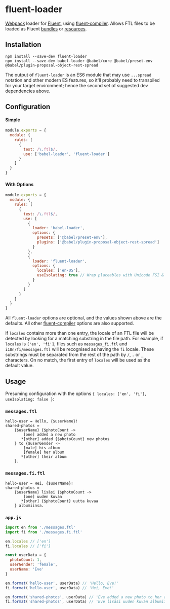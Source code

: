 # fluent-loader

[Webpack] loader for [Fluent], using [fluent-compiler]. Allows FTL files to be loaded as Fluent [bundles] or [resources].

[webpack]: https://webpack.js.org/
[fluent]: https://projectfluent.org/
[fluent-compiler]: https://www.npmjs.com/package/fluent-compiler
[bundles]: http://projectfluent.org/fluent.js/fluent/class/src/bundle.js~FluentBundle.html
[resources]: http://projectfluent.org/fluent.js/fluent/class/src/resource.js~FluentResource.html

## Installation

```
npm install --save-dev fluent-loader
npm install --save-dev babel-loader @babel/core @babel/preset-env @babel/plugin-proposal-object-rest-spread
```

The output of `fluent-loader` is an ES6 module that may use `...spread` notation and other modern ES features, so it'll probably need to transpiled for your target environment; hence the second set of suggested dev dependencies above.

## Configuration

#### Simple

```js
module.exports = {
  module: {
    rules: [
      {
        test: /\.ftl$/,
        use: ['babel-loader', 'fluent-loader']
      }
    ]
  }
}
```

#### With Options

```js
module.exports = {
  module: {
    rules: [
      {
        test: /\.ftl$/,
        use: [
          {
            loader: 'babel-loader',
            options: {
              presets: ['@babel/preset-env'],
              plugins: ['@babel/plugin-proposal-object-rest-spread']
            }
          },
          {
            loader: 'fluent-loader',
            options: {
              locales: ['en-US'],
              useIsolating: true // Wrap placeables with Unicode FSI & PDI isolation marks
            }
          }
        ]
      }
    ]
  }
}
```

All `fluent-loader` options are optional, and the values shown above are the defaults. All other [fluent-compiler] options are also supported.

If `locales` contains more than one entry, the locale of an FTL file will be detected by looking for a matching substring in the file path. For example, if `locales` is `['en', 'fi']`, files such as `messages_fi.ftl` and `i18n/fi/messages.ftl` will be recognised as having the `fi` locale. These substrings must be separated from the rest of the path by `/`, `.` or `_` characters. On no match, the first entry of `locales` will be used as the default value.

## Usage

Presuming configuration with the options `{ locales: ['en', 'fi'], useIsolating: false }`:

### `messages.ftl`

```
hello-user = Hello, {$userName}!
shared-photos =
    {$userName} {$photoCount ->
        [one] added a new photo
       *[other] added {$photoCount} new photos
    } to {$userGender ->
        [male] his album
        [female] her album
       *[other] their album
    }.
```

### `messages.fi.ftl`

```
hello-user = Hei, {$userName}!
shared-photos =
    {$userName} lisäsi {$photoCount ->
        [one] uuden kuvan
       *[other] {$photoCount} uutta kuvaa
    } albumiinsa.
```

### `app.js`

```js
import en from './messages.ftl'
import fi from './messages.fi.ftl'

en.locales // ['en']
fi.locales // ['fi']

const userData = {
  photoCount: 1,
  userGender: 'female',
  userName: 'Eve'
}

en.format('hello-user', userData) // 'Hello, Eve!'
fi.format('hello-user', userData) // 'Hei, Eve!'

en.format('shared-photos', userData) // 'Eve added a new photo to her album.'
fi.format('shared-photos', userData) // 'Eve lisäsi uuden kuvan albumiinsa.'
```

